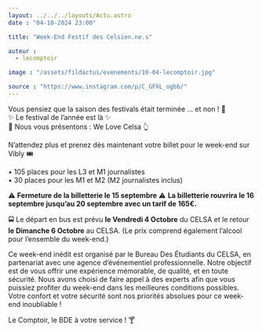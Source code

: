```yaml
---
layout: ../../../layouts/Actu.astro
date : "04-10-2024 23:00"

title: "Week-End Festif des Celsien.ne.s"

auteur :
  - lecomptoir

image : "/assets/fildactus/evenements/10-04-lecomptoir.jpg"

source : "https://www.instagram.com/p/C_GFkL_ogbb/"
---
```


Vous pensiez que la saison des festivals était terminée … et non ! 🥳  
✨ Le festival de l’année est là ✨  
🎉 Nous vous présentons : We Love Celsa 👆

N’attendez plus et prenez dès maintenant votre billet pour le week-end sur Vibly 🎟️

• 105 places pour les L3 et M1 journalistes  
• 30 places pour les M1 et M2 (M2 journalistes inclus)

⚠️ __Fermeture de la billetterie le 15 septembre__ ⚠️ __La billetterie rouvrira le 16 septembre jusqu’au 20 septembre avec un tarif de 165€.__

🚍 Le départ en bus est prévu __le Vendredi 4 Octobre__ du CELSA et le retour __le Dimanche 6 Octobre__ au CELSA. (Le prix comprend également l’alcool pour l’ensemble du week-end.) 

Ce week-end inédit est organisé par le Bureau Des Étudiants du CELSA, en partenariat avec une agence d’événementiel professionnelle. Notre objectif est de vous offrir une expérience mémorable, de qualité, et en toute sécurité. Nous avons choisi de faire appel à des experts afin que vous puissiez profiter du week-end dans les meilleures conditions possibles. Votre confort et votre sécurité sont nos priorités absolues pour ce week-end inoubliable !

Le Comptoir, le BDE à votre service ! 🍸